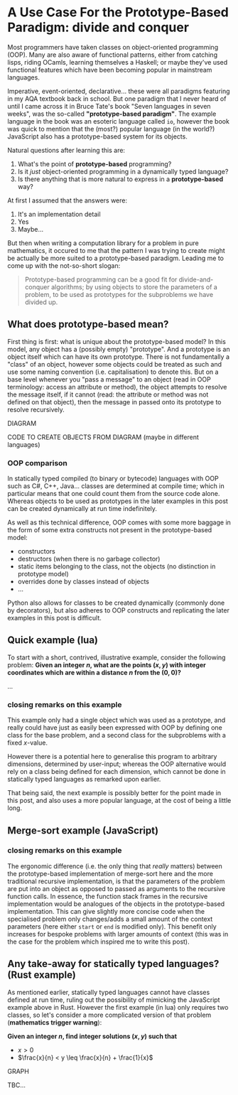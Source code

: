 # A Use Case For the Prototype-Based Paradigm: divide and conquer

Most programmers have taken classes on object-oriented programming (OOP).
Many are also aware of functional patterns, either from catching lisps,
riding OCamls, learning themselves a Haskell;
or maybe they've used functional features which have been becoming popular
in mainstream languages.

Imperative, event-oriented, declarative... these were all paradigms featuring in
my AQA textbook back in school.
But one paradigm that I never heard of until I came across it in Bruce Tate's
book "Seven languages in seven weeks", was the so-called **"prototype-based paradigm"**.
The example language in the book was an esoteric language called `io`, however the
book was quick to mention that the (most?) popular language (in the world?) JavaScript also has
a prototype-based system for its objects.

Natural questions after learning this are:
1. What's the point of **prototype-based** programming?
2. Is it *just* object-oriented programming in a dynamically typed language?
3. Is there anything that is more natural to express in a **prototype-based** way?

At first I assumed that the answers were:
1. It's an implementation detail
2. Yes
3. Maybe...

But then when writing a computation library for a problem in pure mathematics,
it occured to me that the pattern I was trying to create might be actually be
more suited to a prototype-based paradigm.
Leading me to come up with the not-so-short slogan:
> Prototype-based programming can be a good fit for divide-and-conquer
> algorithms; by using objects to store the parameters of a problem,
> to be used as prototypes for the subproblems we have divided up.

## What does prototype-based mean?

First thing is first: what is unique about the prototype-based model?
In this model, any object has a (possibly empty) "prototype".
And a prototype is an object itself which can have its own prototype.
There is not fundamentally a "class" of an object,
however some objects could be treated as such and use some naming
convention (i.e. capitalisation) to denote this.
But on a base level whenever you "pass a message" to an object
(read in OOP terminology: access an attribute or method),
the object attempts to resolve the message itself, if it cannot
(read: the attribute or method was not defined on that object),
then the message in passed onto its prototype to resolve recursively.

DIAGRAM

CODE TO CREATE OBJECTS FROM DIAGRAM (maybe in different languages)

### OOP comparison

In statically typed compiled (to binary or bytecode)
languages with OOP such as C#, C++, Java...
classes are determined at compile time;
which in particular means that one could count them from the source code alone.
Whereas objects to be used as prototypes in the later examples in this post
can be created dynamically at run time indefinitely.

As well as this technical difference, OOP comes with some more baggage in the
form of some extra constructs not present in the prototype-based model:
- constructors
- destructors (when there is no garbage collector)
- static items belonging to the class, not the objects (no distinction in prototype model)
- overrides done by classes instead of objects
- ...

Python also allows for classes to be created dynamically
(commonly done by decorators), but also adheres to OOP constructs and
replicating the later examples in this post is difficult.

## Quick example (lua)

To start with a short, contrived, illustrative example, consider the following problem:
**Given an integer $n$, what are the points $(x,y)$ with integer coordinates which are within a distance $n$ from the $(0,0)$?**

...

### closing remarks on this example

This example only had a single object which was used as a prototype, and really
could have just as easily been expressed with OOP by defining one class for the
base problem, and a second class for the subproblems with a fixed $x$-value.

However there is a potential here to generalise this program to arbitrary
dimensions, determined by user-input;
whereas the OOP alternative would rely on a class being defined for each dimension,
which cannot be done in statically typed languages as remarked upon earlier.

That being said, the next example is possibly better for the point made in this post,
and also uses a more popular language,
at the cost of being a little long.

## Merge-sort example (JavaScript)


### closing remarks on this example

The ergonomic difference (i.e. the only thing that *really* matters)
between the prototype-based implementation of merge-sort here
and the more traditional recursive implementation,
is that the parameters of the problem are put into an object as opposed to passed as
arguments to the recursive function calls.
In essence, the function stack frames in the recursive implementation would be analogues
of the objects in the prototype-based implementation.
This can give slightly more concise code when the specialised problem only changes/adds
a small amount of the context parameters (here either `start` or `end` is modified only).
This benefit only increases for bespoke problems with larger amounts of context
(this was in the case for the problem which inspired me to write this post).

## Any take-away for statically typed languages? (Rust example)

As mentioned earlier, statically typed languages cannot have classes defined at
run time, ruling out the possibility of mimicking the JavaScript example above in Rust.
However the first example (in lua) only requires two classes, so let's consider
a more complicated version of that problem (**mathematics trigger warning**):

**Given an integer $n$,
find integer solutions $(x, y)$ such that**
- $x > 0$
- $\frac{x}{n} < y \leq \frac{x}{n} + \frac{1}{x}$

GRAPH

TBC...
